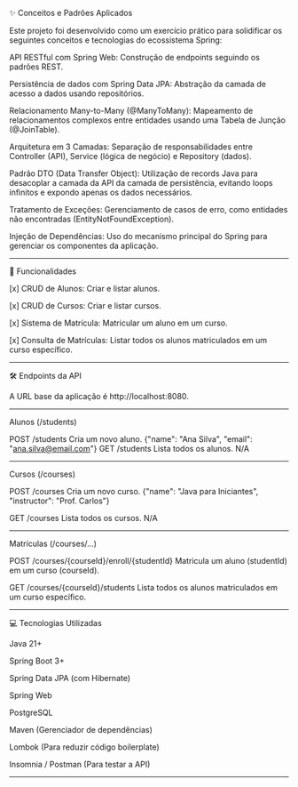 ✨ Conceitos e Padrões Aplicados

Este projeto foi desenvolvido como um exercício prático para solidificar os seguintes conceitos e tecnologias do ecossistema Spring:

API RESTful com Spring Web: Construção de endpoints seguindo os padrões REST.

Persistência de dados com Spring Data JPA: Abstração da camada de acesso a dados usando repositórios.

Relacionamento Many-to-Many (@ManyToMany): Mapeamento de relacionamentos complexos entre entidades usando uma Tabela de Junção (@JoinTable).

Arquitetura em 3 Camadas: Separação de responsabilidades entre Controller (API), Service (lógica de negócio) e Repository (dados).

Padrão DTO (Data Transfer Object): Utilização de records Java para desacoplar a camada da API da camada de persistência, evitando loops infinitos e expondo apenas os dados necessários.

Tratamento de Exceções: Gerenciamento de casos de erro, como entidades não encontradas (EntityNotFoundException).

Injeção de Dependências: Uso do mecanismo principal do Spring para gerenciar os componentes da aplicação.
_________________________________________________________________________________________________________________________

🚀 Funcionalidades

[x] CRUD de Alunos: Criar e listar alunos.

[x] CRUD de Cursos: Criar e listar cursos.

[x] Sistema de Matrícula: Matricular um aluno em um curso.

[x] Consulta de Matrículas: Listar todos os alunos matriculados em um curso específico.
_________________________________________________________________________________________________________________________

🛠️ Endpoints da API

A URL base da aplicação é http://localhost:8080.

------------------------------------------------------
Alunos (/students)

POST	/students	Cria um novo aluno.	{"name": "Ana Silva", "email": "ana.silva@email.com"}
GET	/students	Lista todos os alunos.	N/A

------------------------------------------------------
Cursos (/courses)

POST	/courses	Cria um novo curso.	{"name": "Java para Iniciantes", "instructor": "Prof. Carlos"}

GET	/courses	Lista todos os cursos.	N/A

------------------------------------------------------
Matrículas (/courses/...)

POST	/courses/{courseId}/enroll/{studentId}	Matricula um aluno (studentId) em um curso (courseId).

GET	/courses/{courseId}/students	Lista todos os alunos matriculados em um curso específico.
_________________________________________________________________________________________________________________________

💻 Tecnologias Utilizadas

Java 21+

Spring Boot 3+

Spring Data JPA (com Hibernate)

Spring Web

PostgreSQL

Maven (Gerenciador de dependências)

Lombok (Para reduzir código boilerplate)

Insomnia / Postman (Para testar a API)
_________________________________________________________________________________________________________________________

